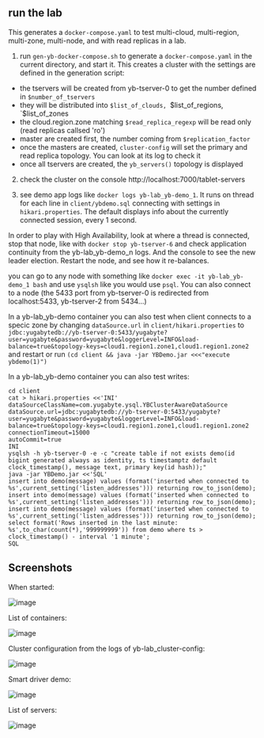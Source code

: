 ## run the lab

This generates a `docker-compose.yaml` to test multi-cloud, multi-region, multi-zone, multi-node, and with read replicas in a lab.

1. run `gen-yb-docker-compose.sh` to generate a `docker-compose.yaml` in the current directory, and start it. This creates a cluster with the settings are defined in the generation script:
 - the tservers will be created from yb-tserver-0 to get the number defined in `$number_of_tservers`
 - they will be distributed into `$list_of_clouds, `$list_of_regions, `$list_of_zones
 - the cloud.region.zone matching `$read_replica_regexp` will be read only (read replicas callsed 'ro')
 - master are created first, the number coming from `$replication_factor`
 - once the masters are created, `cluster-config` will set the primary and read replica topology. You can look at its log to check it
 - once all tservers are created, the `yb_servers()` topology is displayed

2. check the cluster on the console http://localhost:7000/tablet-servers

3. see demo app logs like `docker logs yb-lab_yb-demo_1`. It runs on thread for each line in `client/ybdemo.sql` connecting with settings in `hikari.properties`. The default displays info about the currently connected session, every 1 second. 

In order to play with High Availability, look at where a thread is connected, stop that node, like with `docker stop yb-tserver-6` and check application continuity from the yb-lab_yb-demo_n logs. And the console to see the new leader election. Restart the node, and see how it re-balances.

you can go to any node with something like `docker exec -it yb-lab_yb-demo_1 bash` and use `ysqlsh` like you would use `psql`. You can also connect to a node (the 5433 port from yb-tserver-0 is redirected from localhost:5433, yb-tserver-2 from 5434...)

In a yb-lab_yb-demo container you can also test when client connects to a specic zone by changing `dataSource.url` in `client/hikari.properties` to `jdbc:yugabytedb://yb-tserver-0:5433/yugabyte?user=yugabyte&password=yugabyte&loggerLevel=INFO&load-balance=true&topology-keys=cloud1.region1.zone1,cloud1.region1.zone2` and restart or run `(cd client && java -jar YBDemo.jar <<<"execute ybdemo(1)")`

In a yb-lab_yb-demo container you can also test writes:
```
cd client
cat > hikari.properties <<'INI'
dataSourceClassName=com.yugabyte.ysql.YBClusterAwareDataSource
dataSource.url=jdbc:yugabytedb://yb-tserver-0:5433/yugabyte?user=yugabyte&password=yugabyte&loggerLevel=INFO&load-balance=true&topology-keys=cloud1.region1.zone1,cloud1.region1.zone2
connectionTimeout=15000
autoCommit=true
INI
ysqlsh -h yb-tserver-0 -e -c "create table if not exists demo(id bigint generated always as identity, ts timestamptz default clock_timestamp(), message text, primary key(id hash));"
java -jar YBDemo.jar <<'SQL'
insert into demo(message) values (format('inserted when connected to %s',current_setting('listen_addresses'))) returning row_to_json(demo);
insert into demo(message) values (format('inserted when connected to %s',current_setting('listen_addresses'))) returning row_to_json(demo);
insert into demo(message) values (format('inserted when connected to %s',current_setting('listen_addresses'))) returning row_to_json(demo);
select format('Rows inserted in the last minute: %s',to_char(count(*),'999999999')) from demo where ts > clock_timestamp() - interval '1 minute';
SQL
```

## Screenshots

When started:

![image](https://user-images.githubusercontent.com/33070466/150552326-9d48f8d6-be31-405f-9506-2d7af65c6c49.png)

List of containers:

![image](https://user-images.githubusercontent.com/33070466/150541577-065967bc-4069-4eed-b939-3ac9a7d45bd5.png)

Cluster configuration from the logs of yb-lab_cluster-config:

![image](https://user-images.githubusercontent.com/33070466/150541630-c15da94d-e2a2-4492-a95c-0502d34109c2.png)

Smart driver demo:

![image](https://user-images.githubusercontent.com/33070466/150541806-2fba911b-c565-4cfc-a3f1-8edac6a3084d.png)

List of servers:

![image](https://user-images.githubusercontent.com/33070466/150541890-b67e2540-9526-41fa-81a0-206831deb30a.png)


